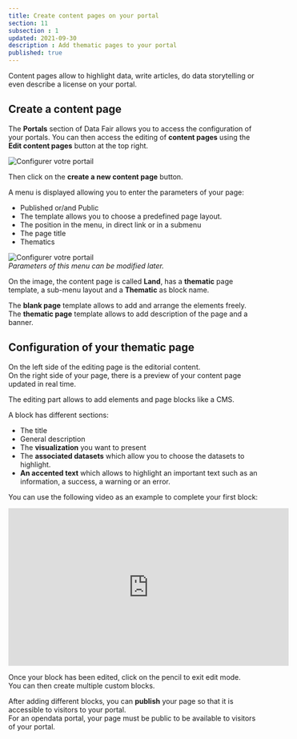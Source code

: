 ```yaml
---
title: Create content pages on your portal
section: 11
subsection : 1
updated: 2021-09-30
description : Add thematic pages to your portal
published: true
---
```


Content pages allow to highlight data, write articles, do data storytelling or even describe a license on your portal.  

## Create a content page

The **Portals** section of Data Fair allows you to access the configuration of your portals. You can then access the editing of **content pages** using the **Edit content pages** button at the top right.

![Configurer votre portail](./images/user-guide-backoffice/page-contenu-1.jpg)

Then click on the **create a new content page** button.

A menu is displayed allowing you to enter the parameters of your page:
* Published or/and Public
* The template allows you to choose a predefined page layout.
* The position in the menu, in direct link or in a submenu
* The page title
* Thematics

![Configurer votre portail](./images/user-guide-backoffice/page-contenu-2.jpg)  
*Parameters of this menu can be modified later.*


On the image, the content page is called **Land**, has a **thematic** page template, a sub-menu layout and a **Thematic** as block name.

The **blank page** template allows to add and arrange the elements freely.  
The **thematic page** template allows to add description of the page and a banner.

## Configuration of your thematic page

On the left side of the editing page is the editorial content.  
On the right side of your page, there is a preview of your content page updated in real time.  

The editing part allows to add elements and page blocks like a CMS.

A block has different sections:
* The title
* General description
* The **visualization** you want to present
* The **associated datasets** which allow you to choose the datasets to highlight.
* **An accented text** which allows to highlight an important text such as an information, a success, a warning or an error.

You can use the following video as an example to complete your first block:  

<iframe width="560" height="315" sandbox="allow-same-origin allow-scripts allow-popups" src="https://videos.koumoul.com/videos/embed/3522f40f-52a2-4106-95a6-238916389981?loop=1&warningTitle=0" frameborder="0" allowfullscreen></iframe>


Once your block has been edited, click on the pencil to exit edit mode.  
You can then create multiple custom blocks.  

After adding different blocks, you can **publish** your page so that it is accessible to visitors to your portal.  
For an opendata portal, your page must be public to be available to visitors of your portal.
